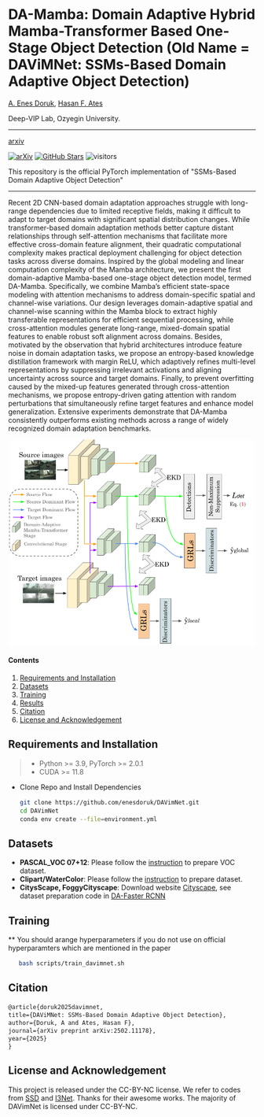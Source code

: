 # DA-Mamba: Domain Adaptive Hybrid Mamba-Transformer Based One-Stage Object Detection (Old Name = DAViMNet: SSMs-Based Domain Adaptive Object Detection)

[A. Enes Doruk](www.linkedin.com/in/enesdrk), [Hasan F. Ates](https://www.ozyegin.edu.tr/en/faculty/hasanates-cs)

Deep-VIP Lab, Ozyegin University.

---

[arxiv](https://arxiv.org/abs/2502.11178)

[![arXiv](https://img.shields.io/badge/arXiv-Paper-<COLOR>.svg)](https://arxiv.org/abs/2502.11178)
[![GitHub Stars](https://img.shields.io/github/stars/enesdoruk/DAVimNet?style=social)](https://github.com/enesdoruk/DAVimNet)
![visitors](https://visitor-badge.laobi.icu/badge?page_id=enesdoruk/DAVimNet)

This repository is the official PyTorch implementation of "SSMs-Based Domain Adaptive Object Detection"

---

Recent 2D CNN-based domain adaptation approaches struggle with long-range dependencies due to limited receptive fields, making it difficult to adapt to target domains with significant spatial distribution changes. While transformer-based domain adaptation methods better capture distant relationships through self-attention mechanisms that facilitate more effective cross-domain feature alignment, their quadratic computational complexity makes practical deployment challenging for object detection tasks across diverse domains. Inspired by the global modeling and linear computation complexity of the Mamba architecture, we present the first domain-adaptive Mamba-based one-stage object detection model, termed DA-Mamba. Specifically, we combine Mamba’s efficient state-space modeling with attention mechanisms to address domain-specific spatial and channel-wise variations. Our design leverages domain-adaptive spatial and channel-wise scanning within the Mamba block to extract highly transferable representations for efficient sequential processing, while cross-attention modules generate long-range, mixed-domain spatial features to enable robust soft alignment across domains. Besides, motivated by the observation that hybrid architectures introduce feature noise in domain adaptation tasks, we propose an entropy-based knowledge distillation framework with margin ReLU, which adaptively refines multi-level representations by suppressing irrelevant activations and aligning uncertainty across source and target domains. Finally, to prevent overfitting caused by the mixed-up features generated through cross-attention mechanisms, we propose entropy-driven gating attention with random perturbations that simultaneously refine target features and enhance model generalization. Extensive experiments demonstrate that DA-Mamba consistently outperforms existing methods across a range of widely recognized domain adaptation benchmarks.

<p align="center">
  <img width="500" src="assets/overall_arch.png">
</p>

#### Contents

1. [Requirements and Installation](#Requirements-and-Installation)
1. [Datasets](#Datasets)
1. [Training](#Training)
1. [Results](#Results)
1. [Citation](#Citation)
1. [License and Acknowledgement](#License-and-Acknowledgement)


## Requirements and Installation
> - Python >= 3.9, PyTorch >= 2.0.1
> - CUDA >= 11.8

- Clone Repo and Install Dependencies
    ```bash
   git clone https://github.com/enesdoruk/DAVimNet.git
   cd DAVimNet
   conda env create --file=environment.yml
   ```


## Datasets

* **PASCAL_VOC 07+12**: Please follow the [instruction](https://github.com/rbgirshick/py-faster-rcnn#beyond-the-demo-installation-for-training-and-testing-models) to prepare VOC dataset.
* **Clipart/WaterColor**: Please follow the [instruction](https://github.com/naoto0804/cross-domain-detection/tree/master/datasets) to prepare dataset.
* **CitysScape, FoggyCityscape**: Download website [Cityscape](https://www.cityscapes-dataset.com/), see dataset preparation code in [DA-Faster RCNN](https://github.com/yuhuayc/da-faster-rcnn/tree/master/prepare_data)

## Training
** You should arange hyperparameters if you do not use on official hyperparamters which are mentioned in the paper
```bash
   bash scripts/train_davimnet.sh
   ```


## Citation
  ```
  @article{doruk2025davimnet,
  title={DAViMNet: SSMs-Based Domain Adaptive Object Detection},
  author={Doruk, A and Ates, Hasan F},
  journal={arXiv preprint arXiv:2502.11178},
  year={2025}
}
  ```

## License and Acknowledgement
This project is released under the CC-BY-NC license. We refer to codes from [SSD](https://github.com/amdegroot/ssd.pytorch) and [I3Net](https://github.com/czzbb/I3Net/tree/main). Thanks for their awesome works. The majority of DAVimNet is licensed under CC-BY-NC.
